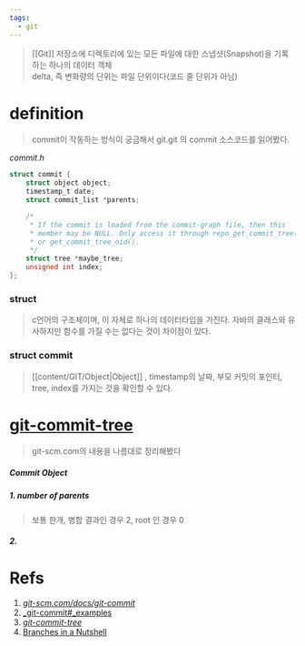 ```yaml
---
tags:
  - git
---
```

> [[Git]] 저장소에 디렉토리에 있는 모든 파일에 대한 스냅샷(Snapshot)을 기록하는 하나의 데이터 객체<br/>
> delta, 즉 변화량의 단위는 파일 단위이다(코드 줄 단위가 아님)

# definition
> commit이 작동하는 방식이 궁금해서 git.git 의 commit 소스코드를 읽어봤다.

_commit.h_
```C
struct commit {
	struct object object;
	timestamp_t date;
	struct commit_list *parents;

	/*
	 * If the commit is loaded from the commit-graph file, then this
	 * member may be NULL. Only access it through repo_get_commit_tree()
	 * or get_commit_tree_oid().
	 */
	struct tree *maybe_tree;
	unsigned int index;
};
```

### struct
> c언어의 구조체이며, 이 자체로 하나의 데이터타입을 가진다. 자바의 클래스와 유사하지만 함수를 가질 수는 없다는 것이 차이점이 있다.


### struct commit
> [[content/GIT/Object|Object]] , timestamp의 날짜, 부모 커밋의 포인터, tree, index를 가지는 것을 확인할 수 있다.

# [git-commit-tree](https://git-scm.com/docs/git-commit-tree)
> git-scm.com의 내용을 나름대로 정리해봤다

##### Commit Object
##### 1. number of parents
> 보통 한개, 병합 결과인 경우 2, root 인 경우 0

##### 2. 

# Refs
1. [_git-scm.com/docs/git-commit_](https://git-scm.com/docs/git-commit)
2. [_git-commit#_examples](https://git-scm.com/docs/git-commit#_examples)
3. [_git-commit-tree_](https://git-scm.com/docs/git-commit-tree)
4. [Branches in a Nutshell](https://git-scm.com/book/en/v2/Git-Branching-Branches-in-a-Nutshell)

